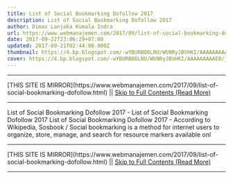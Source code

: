 ```yaml
---
title: List of Social Bookmarking Dofollow 2017
description: List of Social Bookmarking Dofollow 2017
author: Dimas Lanjaka Kumala Indra
url: https://www.webmanajemen.com/2017/09/list-of-social-bookmarking-dofollow.html
date: 2017-09-22T23:06:29+07:00
updated: 2017-09-21T02:44:00.000Z
thumbnail: https://4.bp.blogspot.com/-wYBURBO6LNU/WbNRyJBVHKI/AAAAAAAAAE0/jpCy2bnD9CY-322fJ6JcJdfEiH8MsXl9QCLcBGAs/s320/images%2B%252810%2529.jpg
cover: https://4.bp.blogspot.com/-wYBURBO6LNU/WbNRyJBVHKI/AAAAAAAAAE0/jpCy2bnD9CY-322fJ6JcJdfEiH8MsXl9QCLcBGAs/s320/images%2B%252810%2529.jpg
---
```


<hr/> [THIS SITE IS MIRROR](https://www.webmanajemen.com/2017/09/list-of-social-bookmarking-dofollow.html) || <a href="https://www.webmanajemen.com/2017/09/list-of-social-bookmarking-dofollow.html" rel="follow" class="button" id="read-more">Skip to Full Contents (Read More)</a> <hr/> List of Social Bookmarking Dofollow 2017 - List of Social Bookmarking Dofollow 2017 List of Social Bookmarking Dofollow 2017 - According to Wikipedia, Sosbook / Social bookmarking is a method for internet users to organize, store, manage, and search for resource markers available onl <hr/> [THIS SITE IS MIRROR](https://www.webmanajemen.com/2017/09/list-of-social-bookmarking-dofollow.html) || <a href="https://www.webmanajemen.com/2017/09/list-of-social-bookmarking-dofollow.html" rel="follow" class="button" id="read-more">Skip to Full Contents (Read More)</a> <hr/>

<script>
    if (location.host.includes('dimaslanjaka12')) {
      location.replace('https://www.webmanajemen.com/2017/09/list-of-social-bookmarking-dofollow.html');
    }
  </script>
